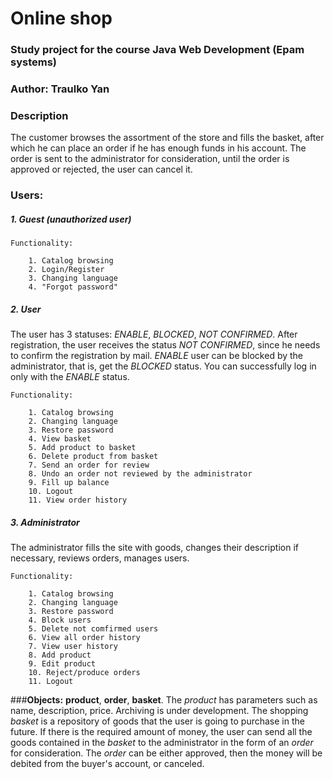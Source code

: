 # Online shop
### Study project for the course Java Web Development (Epam systems)
### Author: Traulko Yan

### Description
The customer browses the assortment of the store and fills the basket, after which he can place an order if he has enough funds in his account. The order is sent to the administrator for consideration, until the order is approved or rejected, the user can cancel it. 
### Users:
##### 1. Guest (unauthorized user)

    Functionality:

        1. Catalog browsing
        2. Login/Register
        3. Changing language
        4. "Forgot password"
##### 2. User

The user has 3 statuses: *ENABLE*, *BLOCKED*, *NOT CONFIRMED*. After registration, the user receives the status *NOT* *CONFIRMED*, since he needs to confirm the registration by mail. *ENABLE* user can be blocked by the administrator, that is, get the *BLOCKED* status. You can successfully log in only with the *ENABLE* status. 

    Functionality:
    
        1. Catalog browsing
        2. Changing language
        3. Restore password
        4. View basket
        5. Add product to basket
        6. Delete product from basket
        7. Send an order for review
        8. Undo an order not reviewed by the administrator
        9. Fill up balance
        10. Logout
        11. View order history
        
##### 3. Administrator

The administrator fills the site with goods, changes their description if necessary, reviews orders, manages users.

    Functionality:
    
        1. Catalog browsing
        2. Changing language
        3. Restore password
        4. Block users
        5. Delete not comfirmed users
        6. View all order history
        7. View user history
        8. Add product
        9. Edit product
        10. Reject/produce orders
        11. Logout
    
###**Objects:** **product**, **order**, **basket**.
The *product* has parameters such as name, description, price. Archiving is under development. The shopping *basket* is a repository of goods that the user is going to purchase in the future. If there is the required amount of money, the user can send all the goods contained in the *basket* to the administrator in the form of an *order* for consideration. The *order* can be either approved, then the money will be debited from the buyer's account, or canceled.
